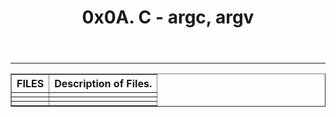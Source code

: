 <html>
<body>
<header>
<h1>0x0A. C - argc, argv</h1>
</header>
<hr>
<section>
<p>
<table border="1">
<tr><th>FILES</th><th>Description of Files.</th></tr>
<tr><td><a href=""></a></td><td></td></tr>
<tr><td><a href=""></a></td><td></td></tr>
<tr><td><a href=""></a></td><td></td></tr>
</table>
</p>
</section>
</body>
</html>
